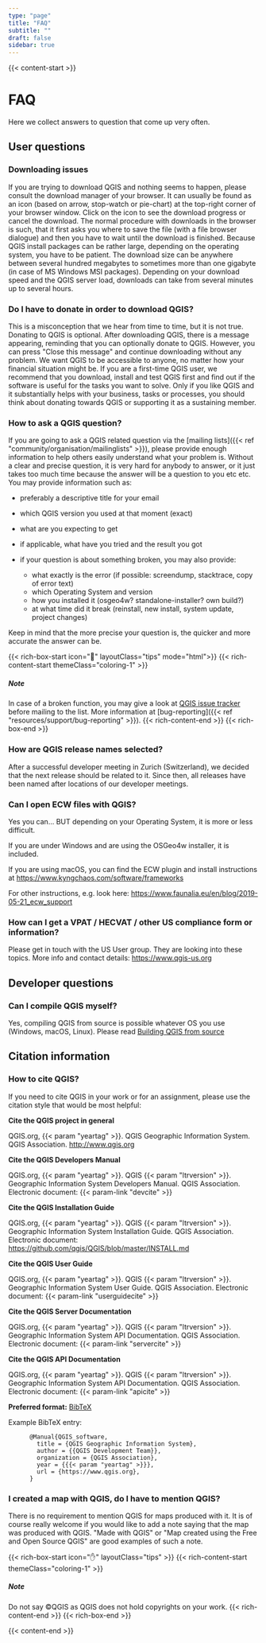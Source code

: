 ```yaml
---
type: "page"
title: "FAQ"
subtitle: ""
draft: false
sidebar: true
---
```


{{< content-start  >}}

# FAQ

Here we collect answers to question that come up very often.



## User questions

### Downloading issues

If you are trying to download QGIS and nothing seems to happen, please consult the download manager of your browser.
It can usually be found as an icon (based on arrow, stop-watch or pie-chart) at the top-right corner of your browser window.
Click on the icon to see the download progress or cancel the download. The normal procedure with downloads in the
browser is such, that it first asks you where to save the file (with a file browser dialogue) and then you have to wait
until the download is finished. Because QGIS install packages can be rather large, depending on the operating system, you have to be patient.
The download size can be anywhere between several hundred megabytes to sometimes more than
one gigabyte (in case of MS Windows MSI packages). Depending on your download speed and the QGIS server load, downloads
can take from several minutes up to several hours.

### Do I have to donate in order to download QGIS?

This is a misconception that we hear from time to time, but it is not true. Donating to QGIS is optional.
After downloading QGIS, there is a message appearing, reminding that you can optionally donate to QGIS. However, you can press
"Close this message" and continue downloading without any problem. We want QGIS to be accessible to anyone, no matter
how your financial situation might be. If you are a first-time QGIS user, we recommend that you download, install and test
QGIS first and find out if the software is useful for the tasks you want to solve. Only if you like QGIS and it
substantially helps with your business, tasks or processes, you should think about donating towards QGIS or
supporting it as a sustaining member.

### How to ask a QGIS question?

If you are going to ask a QGIS related question via the [mailing lists]({{< ref "community/organisation/mailinglists" >}}),
please provide enough information to help others easily understand what your problem is.
Without a clear and precise question, it is very hard for anybody to answer, or it
just takes too much time because the answer will be a question to you etc etc.
You may provide information such as:

- preferably a descriptive title for your email
- which QGIS version you used at that moment (exact)
- what are you expecting to get
- if applicable, what have you tried and the result you got
- if your question is about something broken, you may also provide:

  - what exactly is the error (if possible: screendump, stacktrace, copy of error text)
  - which Operating System and version
  - how you installed it (osgeo4w? standalone-installer? own build?)
  - at what time did it break (reinstall, new install, system update, project changes)

Keep in mind that the more precise your question is, the quicker and more
accurate the answer can be.

{{< rich-box-start icon="💁" layoutClass="tips" mode="html">}}
{{< rich-content-start themeClass="coloring-1" >}}
##### Note
In case of a broken function, you may give a look at [QGIS issue tracker](https://github.com/qgis/QGIS/issues) before mailing to the list. More information at [bug-reporting]({{< ref "resources/support/bug-reporting" >}}).
{{< rich-content-end >}}
{{< rich-box-end >}}

### How are QGIS release names selected?

After a successful developer meeting in Zurich (Switzerland), we decided that
the next release should be related to it. Since then, all releases have been named
after locations of our developer meetings. 

### Can I open ECW files with QGIS?

Yes you can... BUT depending on your Operating System, it is more or less difficult.

If you are under Windows and are using the OSGeo4w installer, it is included.

If you are using macOS, you can find the ECW plugin and install instructions at
https://www.kyngchaos.com/software/frameworks

For other instructions, e.g. look here: https://www.faunalia.eu/en/blog/2019-05-21_ecw_support

### How can I get a VPAT / HECVAT / other US compliance form or information? 

Please get in touch with the US User group. They are looking into these topics. 
More info and contact details: https://www.qgis-us.org



## Developer questions

### Can I compile QGIS myself?

Yes, compiling QGIS from source is possible whatever OS you use (Windows, macOS,
Linux). Please read [Building QGIS from source](https://github.com/qgis/QGIS/blob/master/INSTALL.md)



## Citation information

### How to cite QGIS?

If you need to cite QGIS in your work or for an assignment, please use the citation style that would be most helpful:


**Cite the QGIS project in general**


QGIS.org, {{< param "yeartag" >}}. QGIS Geographic Information System. QGIS Association. http://www.qgis.org


**Cite the QGIS Developers Manual**


QGIS.org, {{< param "yeartag" >}}. QGIS {{< param "ltrversion" >}}. Geographic Information System Developers Manual. QGIS Association. 
Electronic document: {{< param-link "devcite" >}}


**Cite the QGIS Installation Guide**


QGIS.org, {{< param "yeartag" >}}. QGIS {{< param "ltrversion" >}}. Geographic Information System Installation Guide. QGIS Association. 
Electronic document: https://github.com/qgis/QGIS/blob/master/INSTALL.md


**Cite the QGIS User Guide**


QGIS.org, {{< param "yeartag" >}}. QGIS {{< param "ltrversion" >}}. Geographic Information System User Guide. QGIS Association. 
Electronic document: {{< param-link "userguidecite" >}}

**Cite the QGIS Server Documentation**

QGIS.org, {{< param "yeartag" >}}. QGIS {{< param "ltrversion" >}}. Geographic Information System API Documentation. QGIS Association. 
Electronic document: {{< param-link "servercite" >}}


**Cite the QGIS API Documentation**

QGIS.org, {{< param "yeartag" >}}. QGIS {{< param "ltrversion" >}}. Geographic Information System API Documentation. QGIS Association. 
Electronic document: {{< param-link "apicite" >}}

**Preferred format:** [BibTeX](https://en.wikipedia.org/wiki/BibTeX)

Example BibTeX entry:

```
      @Manual{QGIS_software,
        title = {QGIS Geographic Information System},
        author = {{QGIS Development Team}},
        organization = {QGIS Association},
        year = {{{< param "yeartag" >}}},
        url = {https://www.qgis.org},
      }
```

### I created a map with QGIS, do I have to mention QGIS?

There is no requirement to mention QGIS for maps produced with it.
It is of course really welcome if you would like to add a note saying that the map was produced with QGIS.
"Made with QGIS" or "Map created using the Free and Open Source QGIS" are good examples of such a note.

{{< rich-box-start icon="✋" layoutClass="tips" >}}
{{< rich-content-start themeClass="coloring-1" >}}
##### Note

Do not say ©QGIS as QGIS does not hold copyrights on your work.
{{< rich-content-end >}}
{{< rich-box-end >}}



{{< content-end >}}
